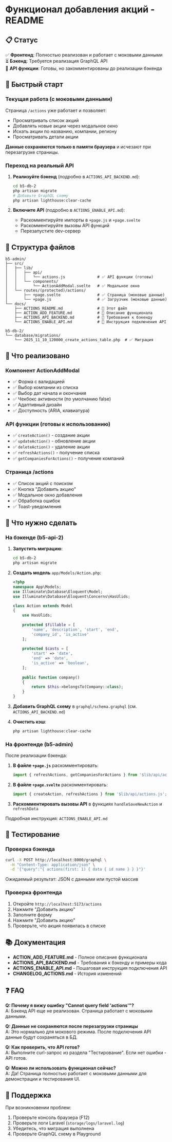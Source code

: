 # Функционал добавления акций - README

## 📋 Статус

✅ **Фронтенд**: Полностью реализован и работает с моковыми данными  
⏳ **Бэкенд**: Требуется реализация GraphQL API  
🔧 **API функции**: Готовы, но закомментированы до реализации бэкенда

## 🚀 Быстрый старт

### Текущая работа (с моковыми данными)

Страница `/actions` уже работает и позволяет:
- Просматривать список акций
- Добавлять новые акции через модальное окно
- Искать акции по названию, компании, региону
- Просматривать детали акции

**Данные сохраняются только в памяти браузера** и исчезают при перезагрузке страницы.

### Переход на реальный API

1. **Реализуйте бэкенд** (подробно в `ACTIONS_API_BACKEND.md`):
   ```bash
   cd b5-db-2
   php artisan migrate
   # Добавьте GraphQL схему
   php artisan lighthouse:clear-cache
   ```

2. **Включите API** (подробно в `ACTIONS_ENABLE_API.md`):
   - Раскомментируйте импорты в `+page.js` и `+page.svelte`
   - Раскомментируйте вызовы API функций
   - Перезапустите dev-сервер

## 📁 Структура файлов

```
b5-admin/
├── src/
│   ├── lib/
│   │   ├── api/
│   │   │   └── actions.js              # ✅ API функции (готовы)
│   │   └── components/
│   │       └── ActionAddModal.svelte   # ✅ Модальное окно
│   └── routes/(protected)/actions/
│       ├── +page.svelte                # ✅ Страница (моковые данные)
│       └── +page.js                    # ✅ Загрузчик (моковые данные)
└── docs/
    ├── ACTIONS_README.md               # 📖 Этот файл
    ├── ACTION_ADD_FEATURE.md           # 📖 Описание функционала
    ├── ACTIONS_API_BACKEND.md          # 📖 Требования к бэкенду
    └── ACTIONS_ENABLE_API.md           # 📖 Инструкция подключения API

b5-db-2/
└── database/migrations/
    └── 2025_11_10_120000_create_actions_table.php  # ✅ Миграция
```

## 🎯 Что реализовано

### Компонент ActionAddModal
- ✅ Форма с валидацией
- ✅ Выбор компании из списка
- ✅ Выбор дат начала и окончания
- ✅ Чекбокс активности (по умолчанию false)
- ✅ Адаптивный дизайн
- ✅ Доступность (ARIA, клавиатура)

### API функции (готовы к использованию)
- ✅ `createAction()` - создание акции
- ✅ `updateAction()` - обновление акции
- ✅ `deleteAction()` - удаление акции
- ✅ `refreshActions()` - получение списка
- ✅ `getCompaniesForActions()` - получение компаний

### Страница /actions
- ✅ Список акций с поиском
- ✅ Кнопка "Добавить акцию"
- ✅ Модальное окно добавления
- ✅ Обработка ошибок
- ✅ Toast-уведомления

## 🔧 Что нужно сделать

### На бэкенде (b5-api-2)

1. **Запустить миграцию**:
   ```bash
   cd b5-db-2
   php artisan migrate
   ```

2. **Создать модель** `app/Models/Action.php`:
   ```php
   <?php
   namespace App\Models;
   use Illuminate\Database\Eloquent\Model;
   use Illuminate\Database\Eloquent\Concerns\HasUlids;

   class Action extends Model
   {
       use HasUlids;
       
       protected $fillable = [
           'name', 'description', 'start', 'end', 
           'company_id', 'is_active'
       ];
       
       protected $casts = [
           'start' => 'date',
           'end' => 'date',
           'is_active' => 'boolean',
       ];
       
       public function company()
       {
           return $this->belongsTo(Company::class);
       }
   }
   ```

3. **Добавить GraphQL схему** в `graphql/schema.graphql` (см. `ACTIONS_API_BACKEND.md`)

4. **Очистить кэш**:
   ```bash
   php artisan lighthouse:clear-cache
   ```

### На фронтенде (b5-admin)

После реализации бэкенда:

1. **В файле `+page.js`** раскомментировать:
   ```javascript
   import { refreshActions, getCompaniesForActions } from '$lib/api/actions.js';
   ```

2. **В файле `+page.svelte`** раскомментировать:
   ```javascript
   import { createAction, refreshActions } from '$lib/api/actions.js';
   ```

3. **Раскомментировать вызовы API** в функциях `handleSaveNewAction` и `refreshData`

Подробная инструкция: `ACTIONS_ENABLE_API.md`

## 🧪 Тестирование

### Проверка бэкенда

```bash
curl -X POST http://localhost:8000/graphql \
  -H "Content-Type: application/json" \
  -d '{"query":"{ actions(first: 1) { data { id name } } }"}'
```

Ожидаемый результат: JSON с данными или пустой массив

### Проверка фронтенда

1. Откройте `http://localhost:5173/actions`
2. Нажмите "Добавить акцию"
3. Заполните форму
4. Нажмите "Добавить акцию"
5. Проверьте, что акция появилась в списке

## 📚 Документация

- **ACTION_ADD_FEATURE.md** - Полное описание функционала
- **ACTIONS_API_BACKEND.md** - Требования к бэкенду и примеры кода
- **ACTIONS_ENABLE_API.md** - Пошаговая инструкция подключения API
- **CHANGELOG_ACTIONS.md** - История изменений

## ❓ FAQ

**Q: Почему я вижу ошибку "Cannot query field 'actions'"?**  
A: Бэкенд API еще не реализован. Страница работает с моковыми данными.

**Q: Данные не сохраняются после перезагрузки страницы**  
A: Это нормально для мокового режима. После подключения API данные будут сохраняться в БД.

**Q: Как проверить, что API готов?**  
A: Выполните curl-запрос из раздела "Тестирование". Если нет ошибки - API готов.

**Q: Можно ли использовать функционал сейчас?**  
A: Да! Страница полностью работает с моковыми данными для демонстрации и тестирования UI.

## 🤝 Поддержка

При возникновении проблем:
1. Проверьте консоль браузера (F12)
2. Проверьте логи Laravel (`storage/logs/laravel.log`)
3. Убедитесь, что миграция выполнена
4. Проверьте GraphQL схему в Playground
